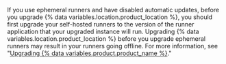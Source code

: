If you use ephemeral runners and have disabled automatic updates, before you upgrade {% data variables.location.product_location %}, you should first upgrade your self-hosted runners to the version of the runner application that your upgraded instance will run. Upgrading {% data variables.location.product_location %} before you upgrade ephemeral runners may result in your runners going offline. For more information, see "[Upgrading {% data variables.product.product_name %}](/admin/enterprise-management/updating-the-virtual-machine-and-physical-resources/upgrading-github-enterprise-server)."
